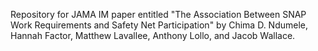 Repository for JAMA IM paper entitled "The Association Between SNAP Work Requirements and Safety Net Participation"
by Chima D. Ndumele, Hannah Factor, Matthew Lavallee, Anthony Lollo, and Jacob Wallace. 
